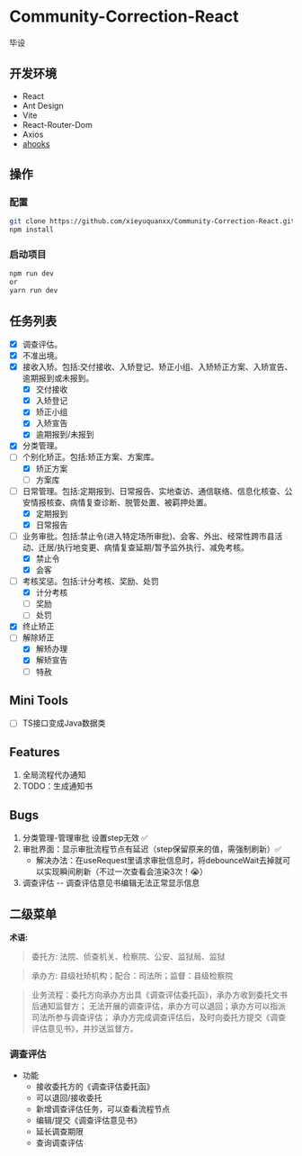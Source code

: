 # Community-Correction-React
毕设
## 开发环境

- React
- Ant Design
- Vite
- React-Router-Dom
- Axios
- [ahooks](https://ahooks.js.org/zh-CN/guide)

## 操作
### 配置
```bash
git clone https://github.com/xieyuquanxx/Community-Correction-React.git
npm install
```
### 启动项目
```bash
npm run dev
or
yarn run dev 
```

## 任务列表
- [x] 调查评估。
- [x] 不准出境。
- [x] 接收入矫。包括:交付接收、入矫登记、矫正小组、入矫矫正方案、入矫宣告、逾期报到或未报到。
  - [x] 交付接收
  - [x] 入矫登记
  - [x] 矫正小组
  - [x] 入矫宣告
  - [x] 逾期报到/未报到
- [x] 分类管理。
- [ ] 个别化矫正。包括:矫正方案、方案库。
  - [x] 矫正方案
  - [ ] 方案库
- [ ] 日常管理。包括:定期报到、日常报告、实地查访、通信联络、信息化核查、公安情报核查、病情复查诊断、脱管处置、被羁押处置。
  - [x] 定期报到
  - [x] 日常报告
- [ ] 业务审批。包括:禁止令(进入特定场所审批)、会客、外出、经常性跨市县活动、迁居/执行地变更、病情复查延期/暂予监外执行、减免考核。
  - [x] 禁止令
  - [x] 会客
- [ ] 考核奖惩。包括:计分考核、奖励、处罚
  - [x] 计分考核
  - [ ] 奖励
  - [ ] 处罚
- [x] 终止矫正
- [ ] 解除矫正
  - [x] 解矫办理
  - [x] 解矫宣告
  - [ ] 特赦

## Mini Tools
- [ ] TS接口变成Java数据类


## Features
1. 全局流程代办通知
2. TODO：生成通知书

## Bugs
1. 分类管理-管理审批 设置step无效 ✅
2. 审批界面：显示审批流程节点有延迟（step保留原来的值，需强制刷新）✅
   - 解决办法：在useRequest里请求审批信息时，将debounceWait去掉就可以实现瞬间刷新（不过一次查看会渲染3次！😭）
3. 调查评估 -- 调查评估意见书编辑无法正常显示信息

## 二级菜单

**术语:**
> 委托方: 法院、侦查机关、检察院、公安、监狱局、监狱

> 承办方: 县级社矫机构；配合：司法所；监督：县级检察院

> 业务流程：委托方向承办方出具《调查评估委托函》，承办方收到委托文书后通知监督方；
> 无法开展的调查评估，承办方可以退回；承办方可以指派司法所参与调查评估；
> 承办方完成调查评估后，及时向委托方提交《调查评估意见书》，并抄送监督方。

### 调查评估

- 功能
  - 接收委托方的《调查评估委托函》
  - 可以退回/接收委托
  - 新增调查评估任务，可以查看流程节点
  - 编辑/提交《调查评估意见书》
  - 延长调查期限
  - 查询调查评估